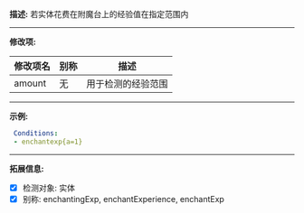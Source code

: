 **描述:** 若实体花费在附魔台上的经验值在指定范围内

---

**修改项:**

| 修改项名  | 别称           | 描述                      |
| --------- | -------------- | ------------------------- |
| amount | 无 | 用于检测的经验范围 |

---

**示例:**

```yaml
 Conditions:
 - enchantexp{a=1}
```

---

**拓展信息:**

- [x] 检测对象: 实体
- [x] 别称: enchantingExp, enchantExperience, enchantExp